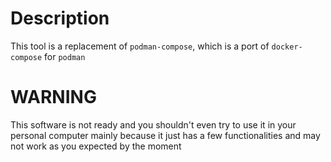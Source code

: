 # Description
This tool is a replacement of `podman-compose`, which is a port of `docker-compose` for `podman` 

# WARNING
This software is not ready and you shouldn't even try to use it in your personal computer mainly because it just has a few functionalities and may not work as you expected by the moment
